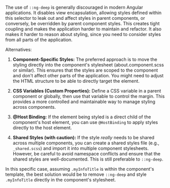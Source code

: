 The use of `::ng-deep` is generally discouraged in modern Angular applications. It disables view encapsulation, allowing styles defined within this selector to leak out and affect styles in parent components, or conversely, be overridden by parent component styles. This creates tight coupling and makes the application harder to maintain and refactor. It also makes it harder to reason about styling, since you need to consider styles from all parts of the application.

Alternatives:

1.  **Component-Specific Styles:** The preferred approach is to move the styling directly into the component's stylesheet (about.component.scss or similar). This ensures that the styles are scoped to the component and don't affect other parts of the application.  You might need to adjust the HTML structure to be able to directly target the element.

2.  **CSS Variables (Custom Properties):** Define a CSS variable in a parent component or globally, then use that variable to control the margin. This provides a more controlled and maintainable way to manage styling across components.

3.  **@Host Binding:**  If the element being styled is a direct child of the component's host element, you can use `@HostBinding` to apply styles directly to the host element.

4.  **Shared Styles (with caution):** If the style *really* needs to be shared across multiple components, you can create a shared styles file (e.g., `_shared.scss`) and import it into multiple component stylesheets. However, be careful to avoid namespace conflicts and ensure that the shared styles are well-documented. This is still preferable to `::ng-deep`.

In this specific case, assuming `.myInfoTitle` is within the component's template, the best solution would be to remove `::ng-deep` and style `.myInfoTitle` directly in the component's stylesheet.
